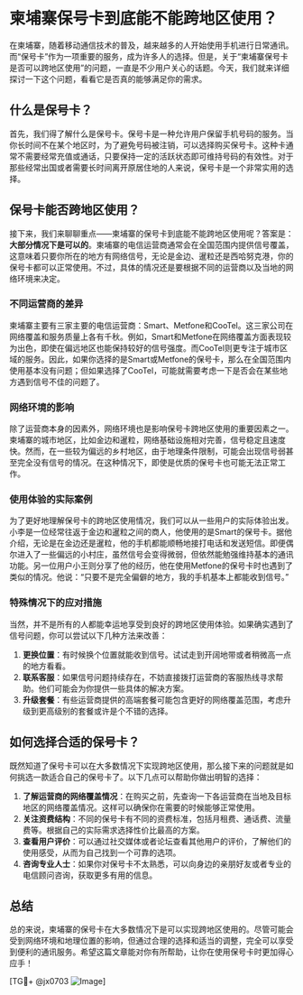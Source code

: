 # 柬埔寨保号卡到底能不能跨地区使用？

在柬埔寨，随着移动通信技术的普及，越来越多的人开始使用手机进行日常通讯。而“保号卡”作为一项重要的服务，成为许多人的选择。但是，关于“柬埔寨保号卡是否可以跨地区使用”的问题，一直是不少用户关心的话题。今天，我们就来详细探讨一下这个问题，看看它是否真的能够满足你的需求。

## 什么是保号卡？

首先，我们得了解什么是保号卡。保号卡是一种允许用户保留手机号码的服务。当你长时间不在某个地区时，为了避免号码被注销，可以选择购买保号卡。这种卡通常不需要经常充值或通话，只要保持一定的活跃状态即可维持号码的有效性。对于那些经常出国或者需要长时间离开原居住地的人来说，保号卡是一个非常实用的选择。

## 保号卡能否跨地区使用？

接下来，我们来聊聊重点——柬埔寨的保号卡到底能不能跨地区使用呢？答案是：**大部分情况下是可以的**。柬埔寨的电信运营商通常会在全国范围内提供信号覆盖，这意味着只要你所在的地方有网络信号，无论是金边、暹粒还是西哈努克港，你的保号卡都可以正常使用。不过，具体的情况还是要根据不同的运营商以及当地的网络环境来决定。

### 不同运营商的差异

柬埔寨主要有三家主要的电信运营商：Smart、Metfone和CooTel。这三家公司在网络覆盖和服务质量上各有千秋。例如，Smart和Metfone在网络覆盖方面表现较为出色，即使在偏远地区也能保持较好的信号强度。而CooTel则更专注于城市区域的服务。因此，如果你选择的是Smart或Metfone的保号卡，那么在全国范围内使用基本没有问题；但如果选择了CooTel，可能就需要考虑一下是否会在某些地方遇到信号不佳的问题了。

### 网络环境的影响

除了运营商本身的因素外，网络环境也是影响保号卡跨地区使用的重要因素之一。柬埔寨的城市地区，比如金边和暹粒，网络基础设施相对完善，信号稳定且速度快。然而，在一些较为偏远的乡村地区，由于地理条件限制，可能会出现信号弱甚至完全没有信号的情况。在这种情况下，即使是优质的保号卡也可能无法正常工作。

### 使用体验的实际案例

为了更好地理解保号卡的跨地区使用情况，我们可以从一些用户的实际体验出发。小李是一位经常往返于金边和暹粒之间的商人，他使用的是Smart的保号卡。据他介绍，无论是在金边还是暹粒，他的手机都能顺畅地接打电话和发送短信。即便偶尔进入了一些偏远的小村庄，虽然信号会变得微弱，但依然能勉强维持基本的通讯功能。另一位用户小王则分享了他的经历，他在使用Metfone的保号卡时也遇到了类似的情况。他说：“只要不是完全偏僻的地方，我的手机基本上都能收到信号。”

### 特殊情况下的应对措施

当然，并不是所有的人都能幸运地享受到良好的跨地区使用体验。如果确实遇到了信号问题，你可以尝试以下几种方法来改善：

1. **更换位置**：有时候换个位置就能收到信号。试试走到开阔地带或者稍微高一点的地方看看。
2. **联系客服**：如果信号问题持续存在，不妨直接拨打运营商的客服热线寻求帮助。他们可能会为你提供一些具体的解决方案。
3. **升级套餐**：有些运营商提供的高端套餐可能包含更好的网络覆盖范围，考虑升级到更高级别的套餐或许是个不错的选择。

## 如何选择合适的保号卡？

既然知道了保号卡可以在大多数情况下实现跨地区使用，那么接下来的问题就是如何挑选一款适合自己的保号卡了。以下几点可以帮助你做出明智的选择：

1. **了解运营商的网络覆盖情况**：在购买之前，先查询一下各运营商在当地及目标地区的网络覆盖情况。这样可以确保你在需要的时候能够正常使用。
2. **关注资费结构**：不同的保号卡有不同的资费标准，包括月租费、通话费、流量费等。根据自己的实际需求选择性价比最高的方案。
3. **查看用户评价**：可以通过社交媒体或者论坛查看其他用户的评价，了解他们的使用感受，从而为自己找到一个可靠的选项。
4. **咨询专业人士**：如果你对保号卡不太熟悉，可以向身边的亲朋好友或者专业的电信顾问咨询，获取更多有用的信息。

## 总结

总的来说，柬埔寨的保号卡在大多数情况下是可以实现跨地区使用的。尽管可能会受到网络环境和地理位置的影响，但通过合理的选择和适当的调整，完全可以享受到便利的通讯服务。希望这篇文章能对你有所帮助，让你在使用保号卡时更加得心应手！

[TG💪+ @jx0703 ![Image](https://github.com/user-attachments/assets/dbca1d08-cadb-493c-b0ec-ad6f7a83f270)]